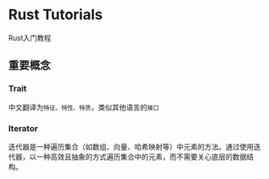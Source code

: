 # Rust Tutorials

Rust入门教程


## 重要概念

### Trait
中文翻译为`特征、特性、特质`，类似其他语言的`接口`

### Iterator
迭代器是一种遍历集合（如数组、向量、哈希映射等）中元素的方法。通过使用迭代器，以一种高效且抽象的方式遍历集合中的元素，而不需要关心底层的数据结构。



